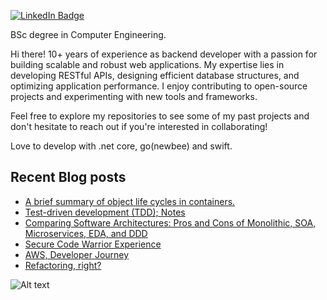 [![LinkedIn Badge](https://img.shields.io/badge/LinkedIn-Profile-informational?style=flat&logo=linkedin&logoColor=white&color=0D76A8)](https://www.linkedin.com/in/ekinbulut/)

BSc degree in Computer Engineering.


Hi there! 10+ years of experience as backend developer with a passion for building scalable and robust web applications. My expertise lies in developing RESTful APIs, designing efficient database structures, and optimizing application performance. 
I enjoy contributing to open-source projects and experimenting with new tools and frameworks. 

Feel free to explore my repositories to see some of my past projects and don't hesitate to reach out if you're interested in collaborating!

Love to develop with .net core, go(newbee) and swift.

## Recent Blog posts

* [A brief summary of object life cycles in containers.](https://ekinbulut.com/a-brief-summary-of-object-life-cycles-in-containers-2df6564ac05e)
* [Test-driven development (TDD); Notes](https://ekinbulut.com/test-driven-development-tdd-notes-a28ce88cb732)
* [Comparing Software Architectures: Pros and Cons of Monolithic, SOA, Microservices, EDA, and DDD](https://ekinbulut.com/comparing-software-architectures-pros-and-cons-of-monolithic-soa-microservices-eda-and-ddd-eea61abffb75)
* [Secure Code Warrior Experience](https://ekinbulut.com/secure-code-warrior-experience-23e3eb3c9cb2)
* [AWS, Developer Journey](https://ekinbulut.com/aws-developer-journey-a4e997db0ca1)
* [Refactoring, right?](https://ekinbulut.com/refacoring-right-25b837985d4)




![Alt text](https://res.cloudinary.com/dkgzvwnhz/image/upload/c_scale,w_150/v1669399669/github/frame.png "Scan Me")
